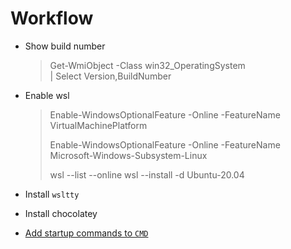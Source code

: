 # Workflow

- Show build number
    > Get-WmiObject -Class win32_OperatingSystem \
    > | Select Version,BuildNumber

- Enable wsl
    > Enable-WindowsOptionalFeature -Online -FeatureName \
    > VirtualMachinePlatform
    >
    > Enable-WindowsOptionalFeature -Online -FeatureName \
    > Microsoft-Windows-Subsystem-Linux
    >
    > wsl --list --online
    > wsl --install -d Ubuntu-20.04

- Install `wsltty`
- Install chocolatey
- [Add startup commands to `CMD`](https://stackoverflow.com/a/65822936)
